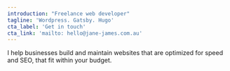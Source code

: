 ```yaml
---
introduction: "Freelance web developer"
tagline: 'Wordpress. Gatsby. Hugo'
cta_label: 'Get in touch'
cta_link: 'mailto: hello@jane-james.com.au'
---
```


I help businesses build and maintain websites that are optimized for speed and SEO, that fit within your budget.
